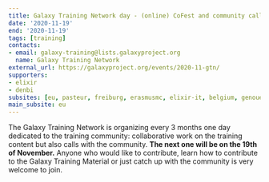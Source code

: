 ```yaml
---
title: Galaxy Training Network day - (online) CoFest and community call
date: '2020-11-19'
end: '2020-11-19'
tags: [training]
contacts:
- email: galaxy-training@lists.galaxyproject.org
  name: Galaxy Training Network
external_url: https://galaxyproject.org/events/2020-11-gtn/
supporters:
- elixir
- denbi
subsites: [eu, pasteur, freiburg, erasmusmc, elixir-it, belgium, genouest]
main_subsite: eu
---
```


The Galaxy Training Network is organizing every 3 months one day dedicated to the training community: collaborative work on the training content but also calls with the community. **The next one will be on the 19th of November.** Anyone who would like to contribute, learn how to contribute to the Galaxy Training Material or just catch up with the community is very welcome to join.

